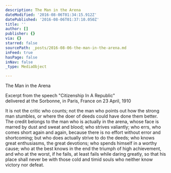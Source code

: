 ```yaml
---
description: The Man in the Arena
dateModified: '2016-08-06T01:34:15.912Z'
datePublished: '2016-08-06T01:37:10.050Z'
title: ''
author: []
publisher: {}
via: {}
starred: false
sourcePath: _posts/2016-08-06-the-man-in-the-arena.md
inFeed: true
hasPage: false
inNav: false
_type: MediaObject

---
```

The Man in the Arena

Excerpt from the speech "Citizenship In A Republic"  
delivered at the Sorbonne, in Paris, France on 23 April, 1910 

It is not the critic who counts; not the man who points out how the strong man stumbles, or where the doer of deeds could have done them better. The credit belongs to the man who is actually in the arena, whose face is marred by dust and sweat and blood; who strives valiantly; who errs, who comes short again and again, because there is no effort without error and shortcoming; but who does actually strive to do the deeds; who knows great enthusiasms, the great devotions; who spends himself in a worthy cause; who at the best knows in the end the triumph of high achievement, and who at the worst, if he fails, at least fails while daring greatly, so that his place shall never be with those cold and timid souls who neither know victory nor defeat.